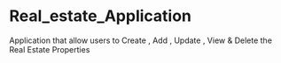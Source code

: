 # Real_estate_Application
Application that allow users to Create , Add , Update , View &amp; Delete the Real Estate Properties 
